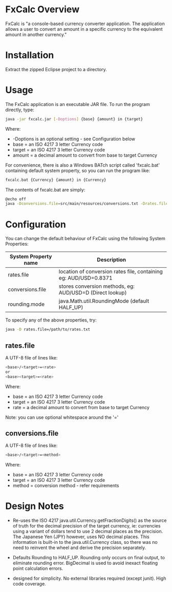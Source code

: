 # FxCalc Overview
FxCalc is "a console-based currency converter application. The application allows a user to convert an amount in a specific currency to the equivalent amount in another currency."

# Installation
Extract the zipped Eclipse project to a directory.

# Usage
The FxCalc application is an executable JAR file. To run the program directly, type:
```sh
java -jar fxcalc.jar [-Doptions] {base} {amount} in {target}
``` 
Where:
- -Doptions is an optional setting - see Configuration below
- base = an ISO 4217 3 letter Currency code
- target = an ISO 4217 3 letter Currency code
- amount = a decimal amount to convert from base to target Currency

For convenience, there is also a Windows BATch script called 'fxcalc.bat' containing default system property, so you can run the program like:
```sh
fxcalc.bat {Currency} {amount} in {Currency}
``` 
The contents of fxcalc.bat are simply:
```sh
@echo off
java -Dconversions.file=src/main/resources/conversions.txt -Drates.file=src/main/resources/rates.txt -jar bin\fxcalc.jar %*
``` 

# Configuration
You can change the default behaviour of FxCalc using the following System Properties:

| System Property name | Description |
| ------ | ------ |
| rates.file | location of conversion rates file, containing eg: AUD/USD=0.8371|
| conversions.file | stores conversion methods, eg: AUD/USD=D (Direct lookup) |
| rounding.mode | java.Math.util.RoundingMode (default HALF_UP) |

To specify any of the above properties, try:
```sh
java -D rates.file=/path/to/rates.txt
```
## rates.file
A UTF-8 file of lines like:
```sh
<base>/<target>=<rate>
or
<base><target>=<rate>
```
Where:
- base = an ISO 4217 3 letter Currency code
- target = an ISO 4217 3 letter Currency code
- rate = a decimal amount to convert from base to target Currency

Note: you can use  optional whitespace around the '='

## conversions.file
A UTF-8 file of lines like:
```sh
<base>/<target>=<method>
```
Where:
- base = an ISO 4217 3 letter Currency code
- target = an ISO 4217 3 letter Currency code
- method = conversion method - refer requirements

# Design Notes
- Re-uses the ISO 4217 java.util.Currency.getFractionDigits() as the source of truth for the decimal precision of the target currency, ie: currencies using a variant of dollars tend to use 2 decimal places as the precision. The Japanese Yen (JPY) however, uses NO decimal places. This information is built-in to the java.util.Currency class, so there was no need to reinvent the wheel and derive the precision separately.

- Defaults Rounding to HALF_UP. Rounding only occurs on final output, to eliminate rounding error. BigDecimal is used to avoid inexact floating point calculation errors.

- designed for simplicity. No external libraries required (except junit). High code coverage. 
